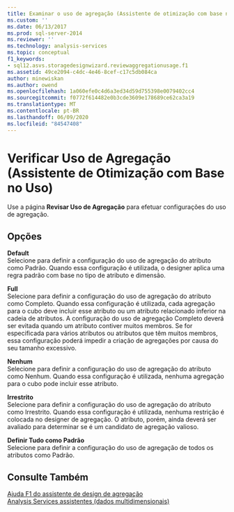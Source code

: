 ```yaml
---
title: Examinar o uso de agregação (Assistente de otimização com base no uso) | Microsoft Docs
ms.custom: ''
ms.date: 06/13/2017
ms.prod: sql-server-2014
ms.reviewer: ''
ms.technology: analysis-services
ms.topic: conceptual
f1_keywords:
- sql12.asvs.storagedesignwizard.reviewaggregationusage.f1
ms.assetid: 49ce2094-c4dc-4e46-8cef-c17c5db084ca
author: minewiskan
ms.author: owend
ms.openlocfilehash: 1a060efe0c4d6a3ed34d59d755398e0079402cc4
ms.sourcegitcommit: f0772f614482e0b3cde3609e178689ce62ca3a19
ms.translationtype: MT
ms.contentlocale: pt-BR
ms.lasthandoff: 06/09/2020
ms.locfileid: "84547408"
---
```

# <a name="review-aggregation-usage-usage-based-optimiation-wizard"></a>Verificar Uso de Agregação (Assistente de Otimização com Base no Uso)
  Use a página **Revisar Uso de Agregação** para efetuar configurações do uso de agregação.  
  
## <a name="options"></a>Opções  
 **Default**  
 Selecione para definir a configuração do uso de agregação do atributo como Padrão. Quando essa configuração é utilizada, o designer aplica uma regra padrão com base no tipo de atributo e dimensão.  
  
 **Full**  
 Selecione para definir a configuração do uso de agregação do atributo como Completo. Quando essa configuração é utilizada, cada agregação para o cubo deve incluir esse atributo ou um atributo relacionado inferior na cadeia de atributos. A configuração do uso de agregação Completo deverá ser evitada quando um atributo contiver muitos membros. Se for especificada para vários atributos ou atributos que têm muitos membros, essa configuração poderá impedir a criação de agregações por causa do seu tamanho excessivo.  
  
 **Nenhum**  
 Selecione para definir a configuração do uso de agregação do atributo como Nenhum. Quando essa configuração é utilizada, nenhuma agregação para o cubo pode incluir esse atributo.  
  
 **Irrestrito**  
 Selecione para definir a configuração do uso de agregação do atributo como Irrestrito. Quando essa configuração é utilizada, nenhuma restrição é colocada no designer de agregação. O atributo, porém, ainda deverá ser avaliado para determinar se é um candidato de agregação valioso.  
  
 **Definir Tudo como Padrão**  
 Selecione para definir a configuração do uso de agregação de todos os atributos como Padrão.  
  
## <a name="see-also"></a>Consulte Também  
 [Ajuda F1 do assistente de design de agregação](aggregation-design-wizard-f1-help.md)   
 [Analysis Services assistentes &#40;dados multidimensionais&#41;](analysis-services-wizards-multidimensional-data.md)  
  
  
